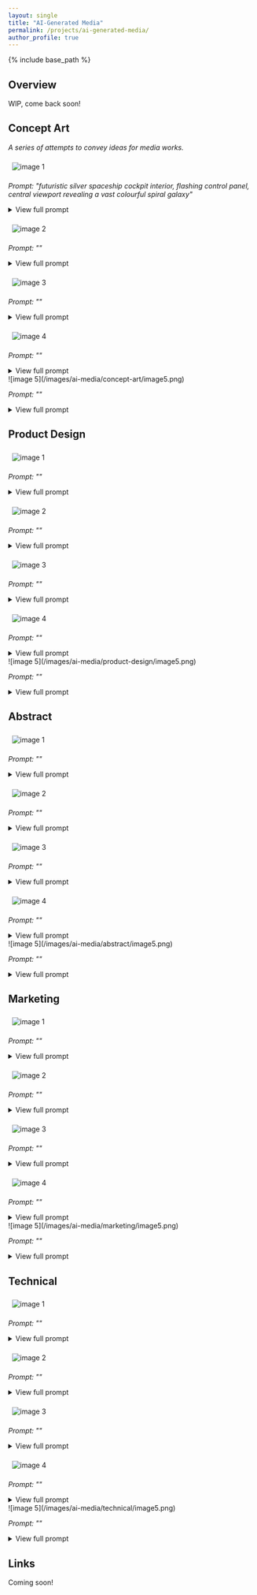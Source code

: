 ```yaml
---
layout: single
title: "AI-Generated Media"
permalink: /projects/ai-generated-media/
author_profile: true
---
```


{% include base_path %}

## Overview
WIP, come back soon!

<style>
  img {
    max-width: 300px;
    height: auto;
    display: inline-block;
    margin: 0.5rem;
  }
</style>

## Concept Art

*A series of attempts to convey ideas for media works.*

![image 1](/images/ai-media/concept-art/image1.png)

*Prompt: "futuristic silver spaceship cockpit interior, flashing control panel, central viewport revealing a vast colourful spiral galaxy"*  

<details>
	<summary> View full prompt</summary>
	Prompt: futuristic silver spaceship cockpit interior, flashing control panel, central viewport revealing a vast colourful spiral galaxy, front view, highly detailed, intricate, atmospheric lighting, ultra-realistic textures, cinematic composition, concept art, 8k resolution, masterpiece  
	
	Negative Prompt:  blurry, lowres, low quality, deformed, distorted, extra limbs, bad anatomy, grainy, out of frame, cropped, watermarks, text, signature, jpeg artifacts, oversaturated, underexposed, steering wheel   
	
	Generation Settings:  
		Steps: 20  
		Sampler: DPM++ 2M  
		Schedule type: Karras  
		CFG scale: 10  
		Seed: 2053538866  
		Size: 576x384  
		Model hash: 15012c538f  
		Model: realisticVisionV60B1_v51VAE   
		Denoising strength: 0.7  
		Hires upscale: 2  
		Hires steps: 10  
		Hires upscaler: Latent  
		Version: v1.10.   
</details>

![image 2](/images/ai-media/concept-art/image2.png)

*Prompt: ""*

<details>
	<summary> View full prompt</summary>
	Prompt:  
	Negative Prompt:  
	Generation Settings:  
</details>

![image 3](/images/ai-media/concept-art/image3.png)

*Prompt: ""*

<details>
	<summary> View full prompt</summary>
	Prompt:  
	Negative Prompt:  
	Generation Settings:  
</details>

![image 4](/images/ai-media/concept-art/image4.png)

*Prompt: ""*

<details>
	<summary> View full prompt</summary>
	Prompt:  
	Negative Prompt:  
	Generation Settings:  
</details>
![image 5](/images/ai-media/concept-art/image5.png)

*Prompt: ""*

<details>
	<summary> View full prompt</summary>
	Prompt:  
	Negative Prompt:  
	Generation Settings:  
</details>

## Product Design

![image 1](/images/ai-media/product-design/image1.png)

*Prompt: ""*

<details>
	<summary> View full prompt</summary>
	Prompt:  
	Negative Prompt:  
	Generation Settings:  
</details>

![image 2](/images/ai-media/product-design/image2.png)

*Prompt: ""*

<details>
	<summary> View full prompt</summary>
	Prompt:  
	Negative Prompt:  
	Generation Settings:  
</details>

![image 3](/images/ai-media/product-design/image3.png)

*Prompt: ""*

<details>
	<summary> View full prompt</summary>
	Prompt:  
	Negative Prompt:  
	Generation Settings:  
</details>

![image 4](/images/ai-media/product-design/image4.png)

*Prompt: ""*

<details>
	<summary> View full prompt</summary>
	Prompt:  
	Negative Prompt:  
	Generation Settings:  
</details>
![image 5](/images/ai-media/product-design/image5.png)

*Prompt: ""*

<details>
	<summary> View full prompt</summary>
	Prompt:  
	Negative Prompt:  
	Generation Settings:  
</details>

## Abstract

![image 1](/images/ai-media/abstract/image1.png)

*Prompt: ""*

<details>
	<summary> View full prompt</summary>
	Prompt:  
	Negative Prompt:  
	Generation Settings:  
</details>

![image 2](/images/ai-media/abstract/image2.png)

*Prompt: ""*

<details>
	<summary> View full prompt</summary>
	Prompt:  
	Negative Prompt:  
	Generation Settings:  
</details>

![image 3](/images/ai-media/abstract/image3.png)

*Prompt: ""*

<details>
	<summary> View full prompt</summary>
	Prompt:  
	Negative Prompt:  
	Generation Settings:  
</details>

![image 4](/images/ai-media/abstract/image4.png)

*Prompt: ""*

<details>
	<summary> View full prompt</summary>
	Prompt:  
	Negative Prompt:  
	Generation Settings:  
</details>
![image 5](/images/ai-media/abstract/image5.png)

*Prompt: ""*

<details>
	<summary> View full prompt</summary>
	Prompt:  
	Negative Prompt:  
	Generation Settings:  
</details>

## Marketing

![image 1](/images/ai-media/marketing/image1.png)

*Prompt: ""*

<details>
	<summary> View full prompt</summary>
	Prompt:  
	Negative Prompt:  
	Generation Settings:  
</details>

![image 2](/images/ai-media/marketing/image2.png)

*Prompt: ""*

<details>
	<summary> View full prompt</summary>
	Prompt:  
	Negative Prompt:  
	Generation Settings:  
</details>

![image 3](/images/ai-media/marketing/image3.png)

*Prompt: ""*

<details>
	<summary> View full prompt</summary>
	Prompt:  
	Negative Prompt:  
	Generation Settings:  
</details>

![image 4](/images/ai-media/marketing/image4.png)

*Prompt: ""*

<details>
	<summary> View full prompt</summary>
	Prompt:  
	Negative Prompt:  
	Generation Settings:  
</details>
![image 5](/images/ai-media/marketing/image5.png)

*Prompt: ""*

<details>
	<summary> View full prompt</summary>
	Prompt:  
	Negative Prompt:  
	Generation Settings:  
</details>

## Technical

![image 1](/images/ai-media/technical/image1.png)

*Prompt: ""*

<details>
	<summary> View full prompt</summary>
	Prompt:  
	Negative Prompt:  
	Generation Settings:  
</details>

![image 2](/images/ai-media/technical/image2.png)

*Prompt: ""*

<details>
	<summary> View full prompt</summary>
	Prompt:  
	Negative Prompt:  
	Generation Settings:  
</details>

![image 3](/images/ai-media/technical/image3.png)

*Prompt: ""*

<details>
	<summary> View full prompt</summary>
	Prompt:  
	Negative Prompt:  
	Generation Settings:  
</details>

![image 4](/images/ai-media/technical/image4.png)

*Prompt: ""*

<details>
	<summary> View full prompt</summary>
	Prompt:  
	Negative Prompt:  
	Generation Settings:  
</details>
![image 5](/images/ai-media/technical/image5.png)

*Prompt: ""*

<details>
	<summary> View full prompt</summary>
	Prompt:  
	Negative Prompt:  
	Generation Settings:  
</details>

## Links
Coming soon!